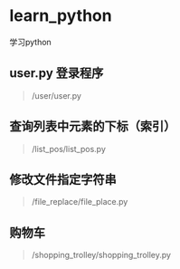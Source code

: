 ﻿# learn_python
 学习python


## user.py 登录程序
>/user/user.py




## 查询列表中元素的下标（索引）
> /list_pos/list_pos.py




## 修改文件指定字符串
> /file_replace/file_place.py




## 购物车
> /shopping_trolley/shopping_trolley.py
